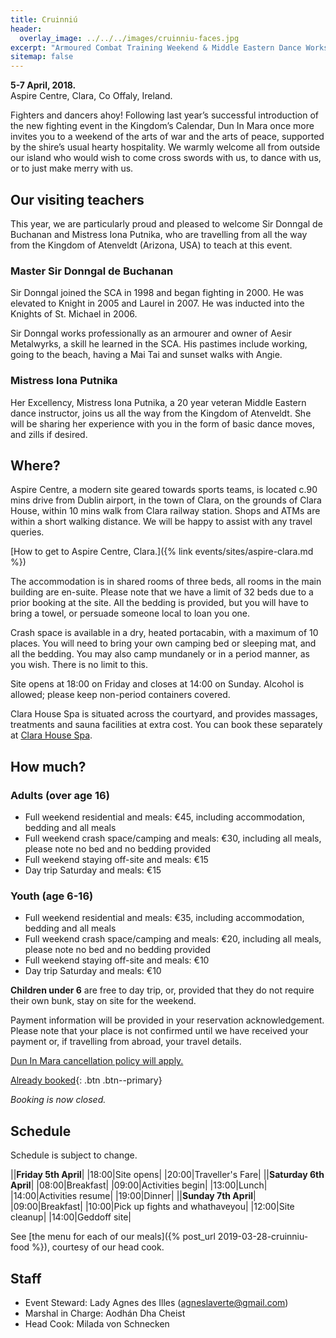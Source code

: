 ```yaml
---
title: Cruinniú
header:
  overlay_image: ../../../images/cruinniu-faces.jpg
excerpt: "Armoured Combat Training Weekend & Middle Eastern Dance Workshop"
sitemap: false
---
```

**5-7 April, 2018.**  
Aspire Centre, Clara, Co Offaly, Ireland.

Fighters and dancers ahoy! Following last year’s successful introduction of the new fighting event in the Kingdom’s Calendar, Dun In Mara once more invites you to a weekend of the arts of war and the arts of peace, supported by the shire’s usual hearty hospitality. We warmly welcome all from outside our island who would wish to come cross swords with us, to dance with us, or to just make merry with us.

## Our visiting teachers
This year, we are particularly proud and pleased to welcome Sir Donngal de Buchanan and Mistress Iona Putnika, who are travelling from all the way from the Kingdom of Atenveldt (Arizona, USA) to teach at this event.

### Master Sir Donngal de Buchanan 
Sir Donngal joined the SCA in 1998 and began fighting in 2000. He was elevated to Knight in 2005 and Laurel in 2007. He was inducted into the Knights of St. Michael in 2006.  

Sir Donngal works professionally as an armourer and owner of Aesir Metalwyrks, a skill he learned in the SCA. His pastimes include working, going to the beach, having a Mai Tai and sunset walks with Angie.

### Mistress Iona Putnika
Her Excellency, Mistress Iona Putnika, a 20 year veteran Middle Eastern dance instructor, joins us all the way from the Kingdom of Atenveldt. She will be sharing her experience with you in the form of basic dance moves, and zills if desired.

## Where?

Aspire Centre, a modern site geared towards sports teams, is located c.90 mins drive from Dublin airport, in the town of Clara, on the grounds of Clara House, within 10 mins walk from Clara railway station. Shops and ATMs are within a short walking distance. We will be happy to assist with any travel queries.

[How to get to Aspire Centre, Clara.]({% link events/sites/aspire-clara.md %})

The accommodation is in shared rooms of three beds, all rooms in the main building are en-suite. Please note that we have a limit of 32 beds due to a prior booking at the site. All the bedding is provided, but you will have to bring a towel, or persuade someone local to loan you one. 

Crash space is available in a dry, heated portacabin, with a maximum of 10 places. You will need to bring your own camping bed or sleeping mat, and all the bedding. 
You may also camp mundanely or in a period manner, as you wish. There is no limit to this. 

Site opens at 18:00 on Friday and closes at 14:00 on Sunday. Alcohol is allowed; please keep non-period containers covered.

Clara House Spa is situated across the courtyard, and provides massages, treatments and sauna facilities at extra cost. You can book these separately at
 [Clara House Spa](http://www.clarahousespa.ie/).

## How much?

### Adults (over age 16)

* Full weekend residential and meals: €45, including accommodation, bedding and all meals
* Full weekend crash space/camping and meals: €30, including all meals, please note no bed and no bedding provided
* Full weekend staying off-site and meals: €15 
* Day trip Saturday and meals: €15 

### Youth (age 6-16)

* Full weekend residential and meals: €35, including accommodation, bedding and all meals
* Full weekend crash space/camping and meals: €20, including all meals, please note no bed and no bedding provided
* Full weekend staying off-site and meals: €10
* Day trip Saturday and meals: €10 

**Children under 6** are free to day trip, or, provided that they do not require their own bunk, stay on site for the weekend.

Payment information will be provided in your reservation acknowledgement. Please note that your place is not confirmed until we have received your payment or, if travelling from abroad, your travel details.

[Dun In Mara cancellation policy will apply.](/about/cancellation.html)

[Already booked](booked/){: .btn .btn--primary}

_Booking is now closed._

## Schedule

Schedule is subject to change.

||**Friday 5th April**|
|18:00|Site opens|
|20:00|Traveller's Fare|
||**Saturday 6th April**|
|08:00|Breakfast|
|09:00|Activities begin|
|13:00|Lunch|
|14:00|Activities resume|
|19:00|Dinner|
||**Sunday 7th April**|
|09:00|Breakfast|
|10:00|Pick up fights and whathaveyou|
|12:00|Site cleanup|
|14:00|Geddoff site|

See [the menu for each of our meals]({% post_url 2019-03-28-cruinniu-food %}), courtesy of our head cook.

## Staff

* Event Steward: Lady Agnes des Illes (agneslaverte@gmail.com) 
* Marshal in Charge: Aodhán Dha Cheist
* Head Cook: Milada von Schnecken
